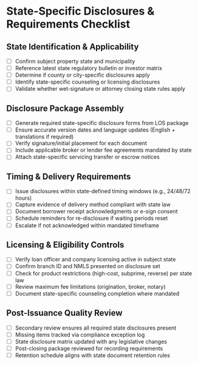 <!-- Powered by BMAD™ Core -->

# State-Specific Disclosures & Requirements Checklist

## State Identification & Applicability

- [ ] Confirm subject property state and municipality
- [ ] Reference latest state regulatory bulletin or investor matrix
- [ ] Determine if county or city-specific disclosures apply
- [ ] Identify state-specific counseling or licensing disclosures
- [ ] Validate whether wet-signature or attorney closing state rules apply

## Disclosure Package Assembly

- [ ] Generate required state-specific disclosure forms from LOS package
- [ ] Ensure accurate version dates and language updates (English + translations if required)
- [ ] Verify signature/initial placement for each document
- [ ] Include applicable broker or lender fee agreements mandated by state
- [ ] Attach state-specific servicing transfer or escrow notices

## Timing & Delivery Requirements

- [ ] Issue disclosures within state-defined timing windows (e.g., 24/48/72 hours)
- [ ] Capture evidence of delivery method compliant with state law
- [ ] Document borrower receipt acknowledgments or e-sign consent
- [ ] Schedule reminders for re-disclosure if waiting periods reset
- [ ] Escalate if not acknowledged within mandated timeframe

## Licensing & Eligibility Controls

- [ ] Verify loan officer and company licensing active in subject state
- [ ] Confirm branch ID and NMLS presented on disclosure set
- [ ] Check for product restrictions (high-cost, subprime, reverse) per state law
- [ ] Review maximum fee limitations (origination, broker, notary)
- [ ] Document state-specific counseling completion where mandated

## Post-Issuance Quality Review

- [ ] Secondary review ensures all required state disclosures present
- [ ] Missing items tracked via compliance exception log
- [ ] State disclosure matrix updated with any legislative changes
- [ ] Post-closing package reviewed for recording requirements
- [ ] Retention schedule aligns with state document retention rules
